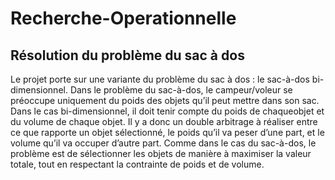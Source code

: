# Recherche-Operationnelle
## Résolution du problème du sac à dos


Le projet porte sur une variante du problème du sac à dos : le sac-à-dos bi-dimensionnel. 
Dans le problème du sac-à-dos, le campeur/voleur se préoccupe uniquement du poids des objets qu’il peut mettre dans son sac.
Dans le cas bi-dimensionnel, il doit tenir compte du poids de chaqueobjet et du volume de chaque objet.
Il y a donc un double arbitrage à réaliser entre ce que rapporte un objet sélectionné, le poids qu’il va peser d’une part, et le volume qu’il va occuper d’autre part.
Comme dans le cas du sac-à-dos, le problème est de sélectionner les objets de manière à maximiser la valeur totale, tout en respectant la contrainte de poids et de volume.
